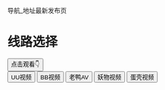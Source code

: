 导航_地址最新发布页


<h1>线路选择</h1>
    <div>
        <button class="menu-btn" onclick="toggleMenu('app')">点击观看👇</button>
        <div class="menu-content" id="app">
            <button class="sub-btn" onclick="window.location.href='https://www3.dksp.xyz/'; clearResults()">UU视频</button>
           <button class="sub-btn" onclick="window.location.href='https://www5.dksp.xyz'; clearResults()">BB视频 </button>
            <button class="sub-btn" onclick="window.location.href='https://www2.dksp.xyz/'; clearResults()">老鸭AV</button>
            <button class="sub-btn" onclick="window.location.href='https://www4.dksp.xyz'; clearResults()">妖物视频</button>
            <button class="sub-btn" onclick="window.location.href='https://www1.dksp.xyz'; clearResults()">蛋壳视频 </button>
        </div>
    </div>
    
